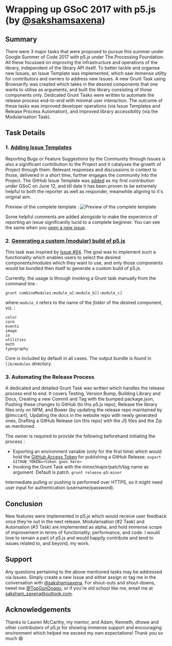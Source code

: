 # Wrapping up GSoC 2017 with p5.js (by [@sakshamsaxena](https://github.com/sakshamsaxena))

## Summary

There were 3 major tasks that were proposed to pursue this summer under Google Summer of Code 2017 with p5.js under The Processing Foundation. All these focussed on improving the infrastructure and operations of the library, independent of the library API itself. To better tackle and organise new Issues, an Issue Template was implemented, which saw immense utility for contributors and owners to address new Issues. A new Grunt Task using Browserify was created which takes in the desired components that one wants to utilise as arguments, and built the library consisting of those components only. Dedicated Grunt Tasks were written to automate the release process end-to-end with minimal user interaction. The outcome of these tasks was improved developer operations (via Issue Templates and Release Process Automation), and improved library accessibility (via the Modularisation Task).

## Task Details

### 1. [Adding Issue Templates](https://github.com/processing/p5.js/issues)

Reporting Bugs or Feature Suggestions by the Community through Issues is also a significant contribution to the Project and it catalyses the growth of Project through them. Relevant responses and discussions in context to those, delivered in a short time, further engages the community into the Project. The GitHub Issue Template was [added](https://github.com/processing/p5.js/commits/main/ISSUE_TEMPLATE.md?author=sakshamsaxena) as my first contribution under GSoC on June 12, and till date it has been proven to be extremely helpful to both the reporter as well as responder, meanwhile aligning to it's original aim.

Preview of the complete template : 
![Preview of the complete template](http://www.clipular.com/c/4631172675272704.png?k=gQwp7j5erUp9iZDrZvlEWY-27KY)

Some helpful comments are added alongside to make the experience of reporting an issue significantly lucid to a complete beginner. You can see the same when you [open a new issue](https://github.com/processing/p5.js/issues/new).

### 2. [Generating a custom (modular) build of p5.js](https://github.com/processing/p5.js/blob/main/contributor_docs/custom_p5_build.md)

This task was inspired by [Issue #94](https://github.com/processing/p5.js/issues/94). The goal was to implement such a functionality which enables users to select the desired components/modules which they want to use, and only those components would be bundled then itself to generate a custom build of p5.js.

Currently, the usage is through invoking a Grunt task manually from the command line :
```
grunt combineModules:module_a[:module_b][:module_c]
```
where `module_X` refers to the name of the _*folder*_ of the desired component, viz. :
```
color
core
events
image
io
utilities
math
typography
```
Core is included by default in all cases. The output bundle is found in `lib/modules` directory.

### 3. Automating the Release Process

A dedicated and detailed Grunt Task was written which handles the release process end to end. It covers Testing, Version Bump, Building Library and Docs, Creating a new Commit and Tag with the bumped package.json, Pushing these changes to GitHub (to this p5.js repo), Release the library files only on NPM, and Bower (by updating the release repo maintained by @lmccart), Updating the docs in the website repo with newly generated ones, Drafting a GitHub Release (on this repo) with the JS files and the Zip as mentioned. 

The owner is required to provide the following beforehand initiating the process :

* Exporting an environment variable (only for the first time) which would hold the [GitHub Access Token](https://github.com/settings/tokens) for publishing a GitHub Release. 
```export GITHUB_TOKEN=<token goes here>```
* Invoking the Grunt Task with the minor/major/patch/tag name as argument. Default is patch.
```grunt release-p5:minor```

Intermediate pulling or pushing is performed over HTTPS, so it might need user input for authentication (username/password).

## Conclusion

New features were implemented in p5.js which would receive user feedback once they're out in the next release. Modularisation (#2 Task) and Automation (#3 Task) are implemented as alpha, and hold immense scope of improvement in terms of functionality, performance, and code. I would love to remain a part of p5.js and would happily contribute and tend to issues related to, and beyond, my work.

## Support

Any questions pertaining to the above mentioned tasks may be addressed via Issues. Simply create a new Issue and either assign or tag me in the conversation with [@sakshamsaxena](https://github.com/sakshamsaxena). For shout-outs and shout-downs, tweet me [@TopGunDoggo](https://twitter.com/TopGunDoggo), or if you're old school like me, email me at [saksham_saxena@outlook.com](mailto:saksham_saxena@outlook.com). 

## Acknowledgements

Thanks to Lauren McCarthy, my mentor, and Adam, Kenneth, dhowe and other contributors of p5.js for showing immense support and encouraging environment which helped me exceed my own expectations! Thank you so much :smile: 